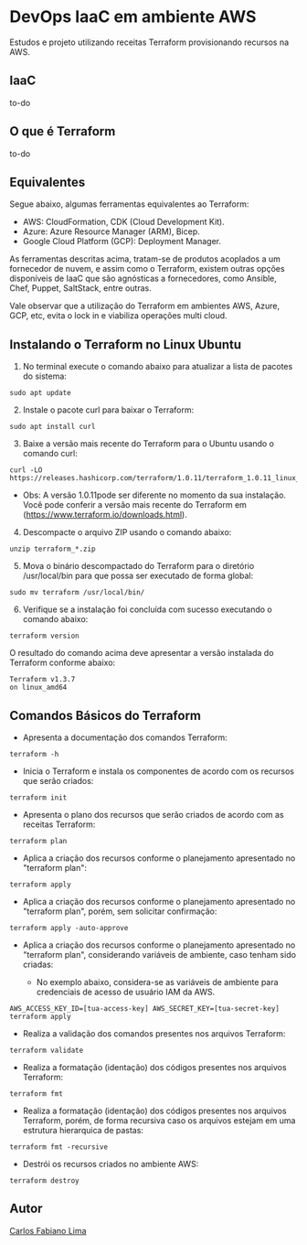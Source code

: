 # DevOps IaaC em ambiente AWS

Estudos e projeto utilizando receitas Terraform provisionando recursos na AWS.

## IaaC

to-do

## O que é Terraform

to-do

## Equivalentes

Segue abaixo, algumas ferramentas equivalentes ao Terraform:

- AWS: CloudFormation, CDK (Cloud Development Kit).
- Azure: Azure Resource Manager (ARM), Bicep.
- Google Cloud Platform (GCP): Deployment Manager.

As ferramentas descritas acima, tratam-se de produtos acoplados a um fornecedor de nuvem, e assim como o Terraform, existem outras opções disponíveis de IaaC que são agnósticas a fornecedores, como Ansible, Chef, Puppet, SaltStack, entre outras.

Vale observar que a utilização do Terraform em ambientes AWS, Azure, GCP, etc, evita o lock in e viabiliza operações multi cloud.

## Instalando o Terraform no Linux Ubuntu

1. No terminal execute o comando abaixo para atualizar a lista de pacotes do sistema:

```hcl
sudo apt update
```

2. Instale o pacote curl para baixar o Terraform:

```hcl
sudo apt install curl
```

3. Baixe a versão mais recente do Terraform para o Ubuntu usando o comando curl:

```hcl
curl -LO https://releases.hashicorp.com/terraform/1.0.11/terraform_1.0.11_linux_amd64.zip
```

- Obs: A versão 1.0.11pode ser diferente no momento da sua instalação. Você pode conferir a versão mais recente do Terraform em (https://www.terraform.io/downloads.html).

4. Descompacte o arquivo ZIP usando o comando abaixo:

```hcl
unzip terraform_*.zip
```

5. Mova o binário descompactado do Terraform para o diretório /usr/local/bin para que possa ser executado de forma global:

```hcl
sudo mv terraform /usr/local/bin/
```

6. Verifique se a instalação foi concluída com sucesso executando o comando abaixo:

```hcl
terraform version
```

O resultado do comando acima deve apresentar a versão instalada do Terraform conforme abaixo:

```hcl
Terraform v1.3.7
on linux_amd64
```

## Comandos Básicos do Terraform


- Apresenta a documentação dos comandos Terraform:

```hcl
terraform -h 
```

- Inicia o Terraform e instala os componentes de acordo com os recursos que serão criados:

```hcl
terraform init 
```

- Apresenta o plano dos recursos que serão criados de acordo com as receitas Terraform:

```hcl
terraform plan
```

- Aplica a criação dos recursos conforme o planejamento apresentado no "terraform plan":

```hcl
terraform apply
```

- Aplica a criação dos recursos conforme o planejamento apresentado no "terraform plan", porém, sem solicitar confirmação:

```hcl
terraform apply -auto-approve
```

- Aplica a criação dos recursos conforme o planejamento apresentado no "terraform plan", considerando variáveis de ambiente, caso tenham sido criadas:

    - No exemplo abaixo, considera-se as variáveis de ambiente para credenciais de acesso de usuário IAM da AWS.

```hcl
AWS_ACCESS_KEY_ID=[tua-access-key] AWS_SECRET_KEY=[tua-secret-key] terraform apply
```

- Realiza a validação dos comandos presentes nos arquivos Terraform:

```hcl
terraform validate
```

- Realiza a formatação (identação) dos códigos presentes nos arquivos Terraform:

```hcl
terraform fmt
```

- Realiza a formatação (identação) dos códigos presentes nos arquivos Terraform, porém, de forma recursiva caso os arquivos estejam em uma estrutura hierarquica de pastas:

```hcl
terraform fmt -recursive
```

- Destrói os recursos criados no ambiente AWS:

```hcl
terraform destroy 
```

## Autor

[Carlos Fabiano Lima](https://github.com/carloslima78)

